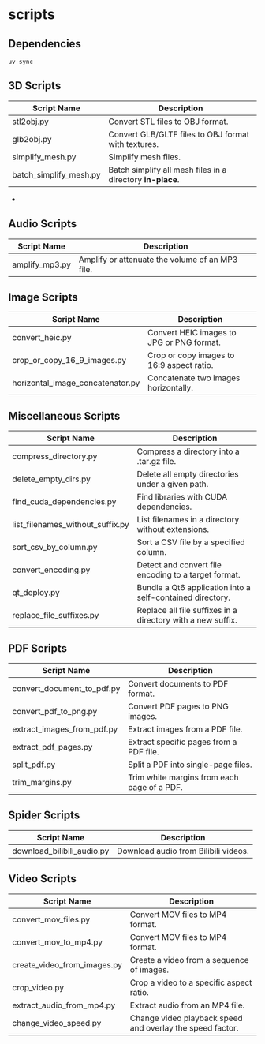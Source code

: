 # scripts

## Dependencies

```
uv sync
```

## 3D Scripts
| Script Name            | Description                              |
|------------------------|------------------------------------------|
| stl2obj.py | Convert STL files to OBJ format.         |
| glb2obj.py | Convert GLB/GLTF files to OBJ format with textures. |
| simplify_mesh.py | Simplify mesh files. |
| batch_simplify_mesh.py | Batch simplify all mesh files in a directory **in-place**. |
*
## Audio Scripts
| Script Name              | Description                              |
|--------------------------|------------------------------------------|
| amplify_mp3.py          | Amplify or attenuate the volume of an MP3 file. |

## Image Scripts
| Script Name                     | Description                                      |
|---------------------------------|--------------------------------------------------|
| convert_heic.py                 | Convert HEIC images to JPG or PNG format.        |
| crop_or_copy_16_9_images.py     | Crop or copy images to 16:9 aspect ratio.        |
| horizontal_image_concatenator.py| Concatenate two images horizontally.             |

## Miscellaneous Scripts
| Script Name                     | Description                                      |
|---------------------------------|--------------------------------------------------|
| compress_directory.py           | Compress a directory into a .tar.gz file.       |
| delete_empty_dirs.py            | Delete all empty directories under a given path.|
| find_cuda_dependencies.py       | Find libraries with CUDA dependencies.           |
| list_filenames_without_suffix.py| List filenames in a directory without extensions.|
| sort_csv_by_column.py           | Sort a CSV file by a specified column.           |
| convert_encoding.py             | Detect and convert file encoding to a target format.|
| qt_deploy.py                    | Bundle a Qt6 application into a self-contained directory.|
| replace_file_suffixes.py           | Replace all file suffixes in a directory with a new suffix.           |

## PDF Scripts
| Script Name                     | Description                                      |
|---------------------------------|--------------------------------------------------|
| convert_document_to_pdf.py      | Convert documents to PDF format.                |
| convert_pdf_to_png.py           | Convert PDF pages to PNG images.                |
| extract_images_from_pdf.py      | Extract images from a PDF file.                 |
| extract_pdf_pages.py            | Extract specific pages from a PDF file.         |
| split_pdf.py                    | Split a PDF into single-page files.             |
| trim_margins.py                 | Trim white margins from each page of a PDF.     |

## Spider Scripts
| Script Name                     | Description                                      |
|---------------------------------|--------------------------------------------------|
| download_bilibili_audio.py      | Download audio from Bilibili videos.            |

## Video Scripts
| Script Name                     | Description                                      |
|---------------------------------|--------------------------------------------------|
| convert_mov_files.py            | Convert MOV files to MP4 format.             |
| convert_mov_to_mp4.py           | Convert MOV files to MP4 format.                |
| create_video_from_images.py     | Create a video from a sequence of images.       |
| crop_video.py                   | Crop a video to a specific aspect ratio.        |
| extract_audio_from_mp4.py       | Extract audio from an MP4 file.                 |
| change_video_speed.py           | Change video playback speed and overlay the speed factor. |


